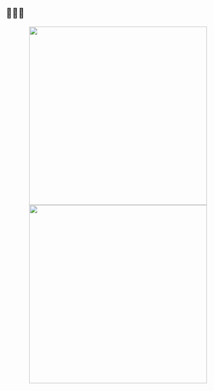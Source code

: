 ## 👋👋👋

<p align="center">
  <img src="https://github-readme-stats.vercel.app/api?username=johnjaejunlee95&show_icons=true&theme=synthwave" width="400">
  <img src="https://github-readme-streak-stats.herokuapp.com?user=johnjaejunlee95&theme=dark&hide_border=true" width="400">
</p>
<!--
**johnjaejunlee95/johnjaejunlee95** is a ✨ _special_ ✨ repository because its `README.md` (this file) appears on your GitHub profile.

Here are some ideas to get you started:

- 🔭 I’m currently working on ...
- 🌱 I’m currently learning ...
- 👯 I’m looking to collaborate on ...
- 🤔 I’m looking for help with ...
- 💬 Ask me about ...
- 📫 How to reach me: ...
- 😄 Pronouns: ...
- ⚡ Fun fact: ...
-->
